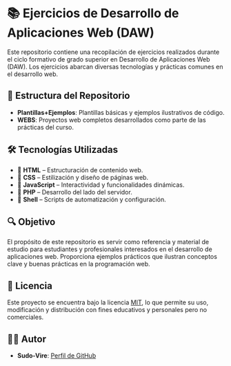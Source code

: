 # 📚 Ejercicios de Desarrollo de Aplicaciones Web (DAW)

Este repositorio contiene una recopilación de ejercicios realizados durante el ciclo formativo de grado superior en Desarrollo de Aplicaciones Web (DAW). Los ejercicios abarcan diversas tecnologías y prácticas comunes en el desarrollo web.

## 📁 Estructura del Repositorio

- **Plantillas+Ejemplos**: Plantillas básicas y ejemplos ilustrativos de código.
- **WEBS**: Proyectos web completos desarrollados como parte de las prácticas del curso.

## 🛠️ Tecnologías Utilizadas

- 🧱 **HTML** – Estructuración de contenido web.
- 🎨 **CSS** – Estilización y diseño de páginas web.
- 🧠 **JavaScript** – Interactividad y funcionalidades dinámicas.
- 🐘 **PHP** – Desarrollo del lado del servidor.
- 🐚 **Shell** – Scripts de automatización y configuración.

## 🔍 Objetivo

El propósito de este repositorio es servir como referencia y material de estudio para estudiantes y profesionales interesados en el desarrollo de aplicaciones web. Proporciona ejemplos prácticos que ilustran conceptos clave y buenas prácticas en la programación web.

## 📄 Licencia

Este proyecto se encuentra bajo la licencia [MIT](LICENSE), lo que permite su uso, modificación y distribución con fines educativos y personales pero no comerciales.

## 🙋‍♂️ Autor

- **Sudo-Vire**: [Perfil de GitHub](https://github.com/Sudo-Vire)
